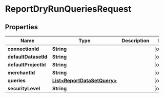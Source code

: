 

# ReportDryRunQueriesRequest


## Properties

| Name | Type | Description | Notes |
|------------ | ------------- | ------------- | -------------|
|**connectionId** | **String** |  |  [optional] |
|**defaultDatasetId** | **String** |  |  [optional] |
|**defaultProjectId** | **String** |  |  [optional] |
|**merchantId** | **String** |  |  [optional] |
|**queries** | [**List&lt;ReportDataSetQuery&gt;**](ReportDataSetQuery.md) |  |  [optional] |
|**securityLevel** | **String** |  |  [optional] |



